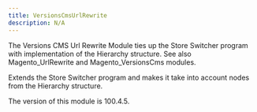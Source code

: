 ```yaml
---
title: VersionsCmsUrlRewrite
description: N/A
---
```


The Versions CMS Url Rewrite Module ties up the Store Switcher program with implementation of the Hierarchy structure. See also Magento_UrlRewrite and Magento_VersionsCms modules.

Extends the Store Switcher program and makes it take into account nodes from the Hierarchy structure.

<InlineAlert slots="text" />
The version of this module is 100.4.5.
